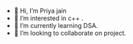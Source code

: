 - 👋 Hi, I’m Priya jain
- 👀 I’m interested in c++ .
- 🌱 I’m currently learning DSA. 
- 💞️ I’m looking to collaborate on project.

<!---
Priya1511jain/Priya1511jain is a ✨ special ✨ repository because its `README.md` (this file) appears on your GitHub profile.
You can click the Preview link to take a look at your changes.
--->

